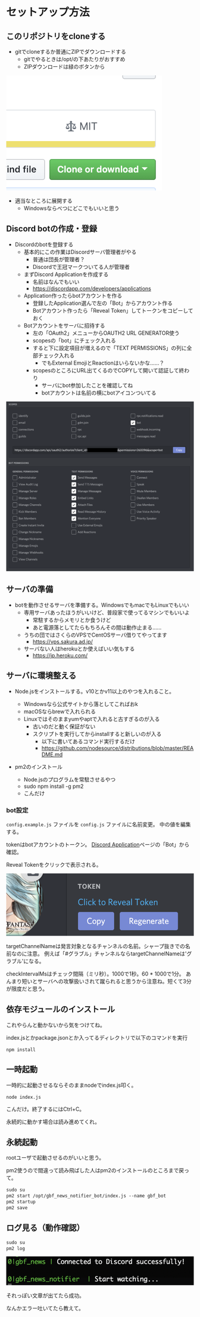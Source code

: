 # セットアップ方法

## このリポジトリをcloneする

* gitでcloneするか普通にZIPでダウンロードする
  * gitでやるときは/opt/の下あたりがおすすめ
  * ZIPダウンロードは緑のボタンから
  
![](./img/download.png)

* 適当なところに展開する
  * Windowsならべつにどこでもいいと思う

## Discord botの作成・登録

* Discordのbotを登録する
  * 基本的にこの作業はDiscordサーバ管理者がやる
    * 普通は団長が管理者？
    * Discordで王冠マークついてる人が管理者
  * まずDiscord Applicationを作成する
    * 名前はなんでもいい
    * https://discordapp.com/developers/applications
  * Application作ったらbotアカウントを作る
    * 登録したApplication選んで左の「Bot」からアカウント作る
    * Botアカウント作ったら「Reveal Token」してトークンをコピーしておく
  * Botアカウントをサーバに招待する
    * 左の「OAuth2」メニューからOAUTH2 URL GENERATOR使う
    * scopesの「bot」にチェック入れる
    * すると下に設定項目が増えるので「TEXT PERMISSIONS」の列に全部チェック入れる
      * でもExternal EmojiとReactionはいらないかな……？
    * scopesのところにURL出てくるのでCOPYして開いて認証して終わり
      * サーバにbot参加したことを確認してね
      * botアカウントは名前の横にbotアイコンついてる
    
![](./img/oauth2_generator.png)

## サーバの準備

* botを動作させるサーバを準備する。WindowsでもmacでもLinuxでもいい
  * 専用サーバあったほうがいいけど、普段家で使ってるマシンでもいいよ
    * 常駐するからメモリとか食うけど
    * あと電源落としてたらもちろんその間は動作止まる……
  * うちの団ではさくらのVPSでCentOSサーバ借りてやってます
    * https://vps.sakura.ad.jp/
  * サーバない人はherokuとか使えばいい気もする
    * https://jp.heroku.com/
    
## サーバに環境整える

* Node.jsをインストールする。v10とかv11以上のやつを入れること。
  * Windowsなら公式サイトから落としてこればおk
  * macOSならbrewで入れられる
  * Linuxではそのままyumやaptで入れると古すぎるのが入る
    * 古いのだと動く保証がない
    * スクリプトを実行してからinstallすると新しいのが入る
      * 以下に書いてあるコマンド実行するだけ
      * https://github.com/nodesource/distributions/blob/master/README.md

* pm2のインストール
  * Node.jsのプログラムを常駐させるやつ
  * sudo npm install -g pm2
  * こんだけ

### bot設定

`config.example.js` ファイルを `config.js` ファイルに名前変更。
中の値を編集する。

tokenはbotアカウントのトークン。
[Discord Application](https://discordapp.com/developers/applications/)ページの「Bot」から確認。

Reveal Tokenをクリックで表示される。

![](./img/token.png)

targetChannelNameは発言対象となるチャンネルの名前。シャープ抜きでの名前なのに注意。
例えば「#グラブル」チャンネルならtargetChannelNameは'グラブル'になる。

checkIntervalMsはチェック間隔（ミリ秒）。1000で1秒。60 * 1000で1分。
あんまり短いとサーバへの攻撃扱いされて蹴られると思うから注意ね。短くて3分が限度だと思う。

## 依存モジュールのインストール

これやらんと動かないから気をつけてね。

index.jsとかpackage.jsonとか入ってるディレクトリで以下のコマンドを実行

```
npm install
```

## 一時起動

一時的に起動させるならそのままnodeでindex.js叩く。

```
node index.js
```

こんだけ。終了するにはCtrl+C。

永続的に動かす場合は読み進めてくれ。

## 永続起動

rootユーザで起動させるのがいいと思う。

pm2使うので間違って読み飛ばした人はpm2のインストールのところまで戻って。

```
sudo su
pm2 start /opt/gbf_news_notifier_bot/index.js --name gbf_bot
pm2 startup
pm2 save
```

## ログ見る（動作確認）

```
sudo su
pm2 log
```

![](./img/valid_log.png)

それっぽい文章が出てたら成功。

なんかエラー吐いてたら教えて。